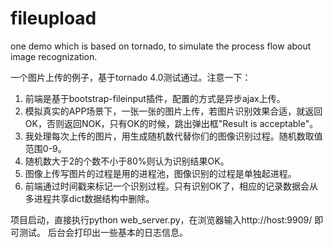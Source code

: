 # fileupload
one demo which is based on tornado, to simulate the process flow about image recognization.

一个图片上传的例子，基于tornado 4.0测试通过。注意一下：</br>
1. 前端是基于bootstrap-fileinput插件，配置的方式是异步ajax上传。</br>
2. 模拟真实的APP场景下，一张一张的图片上传，若图片识别效果合适，就返回OK，否则返回NOK，只有OK的时候，跳出弹出框"Result is acceptable"。</br>
3. 我处理每次上传的图片，用生成随机数代替你们的图像识别过程。随机数取值范围0-9。</br>
4. 随机数大于2的个数不小于80%则认为识别结果OK。</br>
5. 图像上传写图片的过程是用的进程池，图像识别的过程是单独起进程。</br>
6. 前端通过时间戳来标记一个识别过程。只有识别OK了，相应的记录数据会从多进程共享dict数据结构中删除。</br>

项目启动，直接执行python web_server.py，在浏览器输入http://host:9909/ 即可测试。 后台会打印出一些基本的日志信息。</br>

